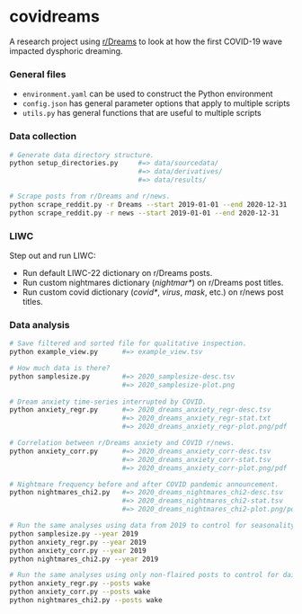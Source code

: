 # covidreams

A research project using [r/Dreams](https://www.reddit.com/r/Dreams) to look at how the first COVID-19 wave impacted dysphoric dreaming.


### General files

- `environment.yaml` can be used to construct the Python environment
- `config.json` has general parameter options that apply to multiple scripts
- `utils.py` has general functions that are useful to multiple scripts


### Data collection

```bash
# Generate data directory structure.
python setup_directories.py     #=> data/sourcedata/
                                #=> data/derivatives/
                                #=> data/results/

# Scrape posts from r/Dreams and r/news.
python scrape_reddit.py -r Dreams --start 2019-01-01 --end 2020-12-31   #=> r-dreams.csv
python scrape_reddit.py -r news --start 2019-01-01 --end 2020-12-31     #=> r-news.csv
```


### LIWC

Step out and run LIWC:
* Run default LIWC-22 dictionary on r/Dreams posts.
* Run custom nightmares dictionary (_nightmar*_) on r/Dreams post titles.
* Run custom covid dictionary (_covid*_, _virus_, _mask_, etc.) on r/news post titles.


### Data analysis

```bash
# Save filtered and sorted file for qualitative inspection.
python example_view.py      #=> example_view.tsv

# How much data is there?
python samplesize.py        #=> 2020_samplesize-desc.tsv
                            #=> 2020_samplesize-plot.png
                            
# Dream anxiety time-series interrupted by COVID.
python anxiety_regr.py      #=> 2020_dreams_anxiety_regr-desc.tsv
                            #=> 2020_dreams_anxiety_regr-stat.txt
                            #=> 2020_dreams_anxiety_regr-plot.png/pdf

# Correlation between r/Dreams anxiety and COVID r/news.
python anxiety_corr.py      #=> 2020_dreams_anxiety_corr-desc.tsv
                            #=> 2020_dreams_anxiety_corr-stat.tsv
                            #=> 2020_dreams_anxiety_corr-plot.png/pdf

# Nightmare frequency before and after COVID pandemic announcement.
python nightmares_chi2.py   #=> 2020_dreams_nightmares_chi2-desc.tsv
                            #=> 2020_dreams_nightmares_chi2-stat.tsv
                            #=> 2020_dreams_nightmares_chi2-plot.png/pdf

# Run the same analyses using data from 2019 to control for seasonality.
python samplesize.py --year 2019
python anxiety_regr.py --year 2019
python anxiety_corr.py --year 2019
python nightmares_chi2.py --year 2019

# Run the same analyses using only non-flaired posts to control for daily language.
python anxiety_regr.py --posts wake
python anxiety_corr.py --posts wake
python nightmares_chi2.py --posts wake
```